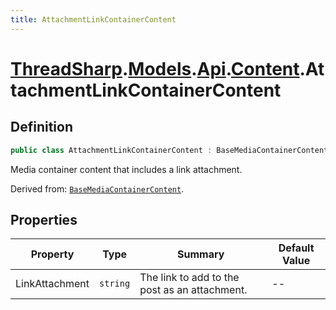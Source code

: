 ```yaml
---
title: AttachmentLinkContainerContent
---
```


# [ThreadSharp](../../../).[Models](../../).[Api](../).[Content](./).AttachmentLinkContainerContent

## Definition

```c#
public class AttachmentLinkContainerContent : BaseMediaContainerContent
```

Media container content that includes a link attachment.

Derived from: [`BaseMediaContainerContent`](./BaseMediaContainerContent).

## Properties

| Property       | Type     | Summary                                       | Default Value |
|----------------|----------|-----------------------------------------------|---------------|
| LinkAttachment | `string` | The link to add to the post as an attachment. | --            |